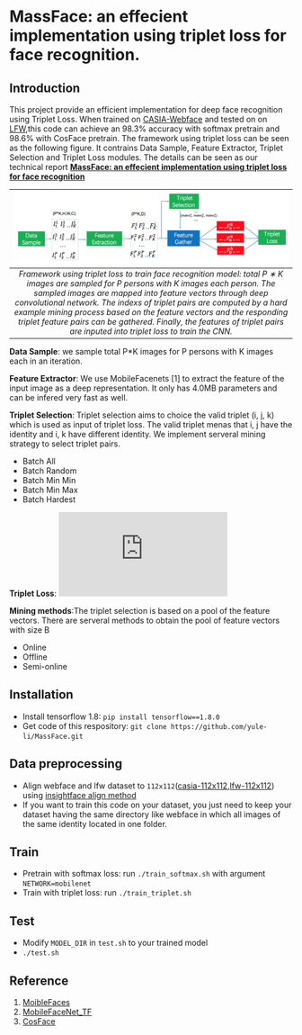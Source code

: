 # MassFace: an effecient implementation using triplet loss for face recognition.

## Introduction
This project provide an efficient implementation for deep face recognition using Triplet Loss. When trained on [CASIA-Webface](http://www.cbsr.ia.ac.cn/english/CASIA-WebFace-Database.html) and tested on on [LFW](http://vis-www.cs.umass.edu/lfw/),this code can achieve an 98.3% accuracy with softmax pretrain and 98.6% with CosFace pretrain. The framework using triplet loss can be seen as the following figure. It contrains Data Sample, Feature Extractor, Triplet Selection and Triplet Loss modules. The details can be seen as our technical report [**MassFace: an effecient implementation using triplet loss for face recognition**]()

|![image](./images/framework.png) |
|:--:|
| *Framework using triplet loss to train face recognition model: total P ∗ K images are sampled for P persons with K images each person. The sampled images are mapped into feature vectors through deep convolutional network. The indexs of triplet pairs are computed by a hard example mining process based on the feature vectors and the responding triplet feature pairs can be gathered. Finally, the features of triplet pairs are inputed into triplet loss to train the CNN.* |

**Data Sample**: we sample total P*K images for P persons with K images each in an iteration.

**Feature Extractor**: We use MobileFacenets [1] to extract the feature of the input image as a deep representation. It only has 4.0MB parameters and can be infered very fast as well.

**Triplet Selection**: Triplet selection aims to choice the valid triplet (i, j, k) which is used as input of triplet loss. The valid triplet menas that i, j have the identity and i, k have different identity. We implement serveral mining strategy to select triplet pairs.
- Batch All
- Batch Random
- Batch Min Min
- Batch Min Max
- Batch Hardest

**Triplet Loss**: ![L=max(0,\|f^a_i(x) -f^p_i(x)\|^2_2 + \alpha - \|f^a_i(x) -f^n_i(x)\|^2_2)](https://latex.codecogs.com/svg.latex?x%3D%5Cfrac%7B-b%5Cpm%5Csqrt%7Bb%5E2-4ac%7D%7D%7B2a%7D)


**Mining methods**:The triplet selection is based on a pool of the feature vectors. There are serveral methods to obtain the pool of feature vectors with size B
- Online
- Offline
- Semi-online

## Installation
- Install tensorflow 1.8: ```pip install tensorflow==1.8.0```
- Get code of this respository: ```git clone https://github.com/yule-li/MassFace.git```

## Data preprocessing

- Align webface and lfw dataset to ```112x112```([casia-112x112](https://pan.baidu.com/s/1MYNq6pkZJCkpKERC92Ea1A),[lfw-112x112](https://pan.baidu.com/s/1-QASgnuL0FYBpzq3K79Vmw)) using [insightface align method](https://github.com/deepinsight/insightface/blob/master/src/align/align_lfw.py)
- If you want to train this code on your dataset, you just need to keep your dataset having the same directory like webface in which all images of the same identity located in one folder.

## Train
- Pretrain with softmax loss: run ```./train_softmax.sh``` with argument ```NETWORK=mobilenet```
- Train with triplet loss: run ```./train_triplet.sh```
## Test
- Modify ```MODEL_DIR``` in ```test.sh``` to your trained model
- ```./test.sh```

## Reference
1. [MoibleFaces](https://arxiv.org/pdf/1804.07573)
2. [MobileFaceNet_TF](https://github.com/sirius-ai/MobileFaceNet_TF)
3. [CosFace](https://github.com/yule-li/CosFace)
